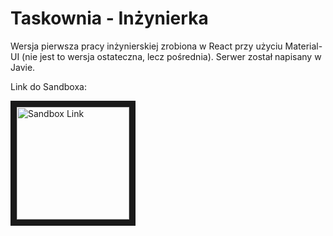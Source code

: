 # Taskownia - Inżynierka

Wersja pierwsza pracy inżynierskiej zrobiona w React przy użyciu Material-UI (nie jest to wersja ostateczna, lecz pośrednia). Serwer został napisany w Javie.

Link do Sandboxa:

<a href="https://codesandbox.io/s/zadanie-kwalifikacyjne-1-fmf4s?file=/src/App.tsx" target="_blank"><img src="https://avatars2.githubusercontent.com/u/32880324?s=200&v=4" 
alt="Sandbox Link" width="180" height="180" border="10" /></a>

